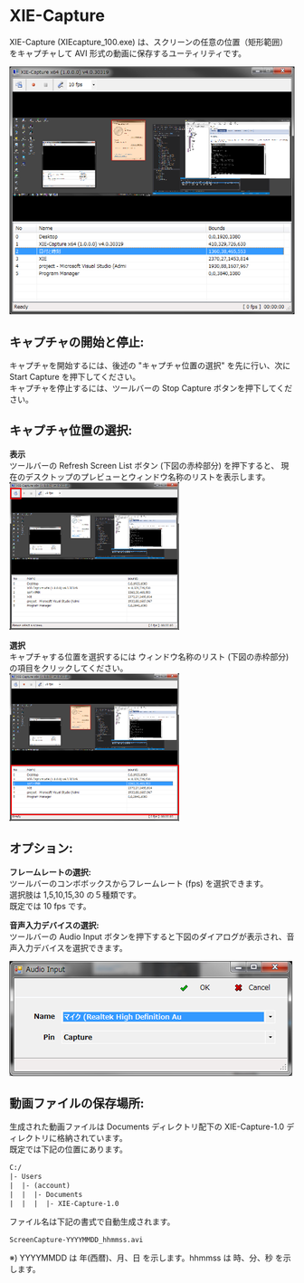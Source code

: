 XIE-Capture
====

XIE-Capture (XIEcapture_100.exe) は、スクリーンの任意の位置（矩形範囲）をキャプチャして AVI 形式の動画に保存するユーティリティです。

![](XIEcapture_1.png)

## キャプチャの開始と停止:

キャプチャを開始するには、後述の "キャプチャ位置の選択" を先に行い、次に Start Capture を押下してください。  
キャプチャを停止するには、ツールバーの Stop Capture ボタンを押下してください。  

## キャプチャ位置の選択:

**表示**  
ツールバーの Refresh Screen List ボタン (下図の赤枠部分) を押下すると、
現在のデスクトップのプレビューとウィンドウ名称のリストを表示します。  
![](XIEcapture_2_1.png)


**選択**  
キャプチャする位置を選択するには ウィンドウ名称のリスト (下図の赤枠部分) の項目をクリックしてください。  
![](XIEcapture_2_2.png)


## オプション:

<b>フレームレートの選択:</b>  
ツールバーのコンボボックスからフレームレート (fps) を選択できます。  
選択肢は 1,5,10,15,30 の５種類です。  
既定では 10 fps です。  

<b>音声入力デバイスの選択:</b>  
ツールバーの Audio Input ボタンを押下すると下図のダイアログが表示され、音声入力デバイスを選択できます。  

![](XIEcapture_audio.png)


## 動画ファイルの保存場所:

生成された動画ファイルは Documents ディレクトリ配下の XIE-Capture-1.0 ディレクトリに格納されています。  
既定では下記の位置にあります。  

	C:/
	|- Users
	|  |- (account)
	|  |  |- Documents
	|  |  |  |- XIE-Capture-1.0

ファイル名は下記の書式で自動生成されます。  

	ScreenCapture-YYYYMMDD_hhmmss.avi

※) YYYYMMDD は 年(西暦)、月、日 を示します。hhmmss は 時、分、秒 を示します。  
